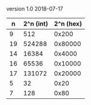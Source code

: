 version 1.0 2018-07-17

n | 2^n (int) | 2^n (hex)
---|---|---
9 | 512 | 0x200
19 | 524288 | 0x80000
14 | 16384 | 0x4000
16 | 65536 | 0x10000
17 | 131072 | 0x20000
5 | 32 | 0x20
7 | 128 | 0x80

